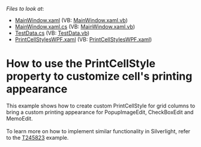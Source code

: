<!-- default file list -->
*Files to look at*:

* [MainWindow.xaml](./CS/GridExample/MainWindow.xaml) (VB: [MainWindow.xaml.vb](./VB/GridExample/MainWindow.xaml.vb))
* [MainWindow.xaml.cs](./CS/GridExample/MainWindow.xaml.cs) (VB: [MainWindow.xaml.vb](./VB/GridExample/MainWindow.xaml.vb))
* [TestData.cs](./CS/GridExample/Model/TestData.cs) (VB: [TestData.vb](./VB/GridExample/Model/TestData.vb))
* [PrintCellStylesWPF.xaml](./CS/GridExample/Themes/PrintCellStylesWPF.xaml) (VB: [PrintCellStylesWPF.xaml](./VB/GridExample/Themes/PrintCellStylesWPF.xaml))
<!-- default file list end -->
# How to use the PrintCellStyle property to customize cell's printing appearance


<p>This example shows how to create custom PrintCellStyle for grid columns to bring a custom printing appearance for PopupImageEdit, CheckBoxEdit and MemoEdit.<br /><br />To learn more on how to implement similar functionality in Silverlight, refer to the <a href="https://www.devexpress.com/Support/Center/p/T245823">T245823</a> example.</p>

<br/>


